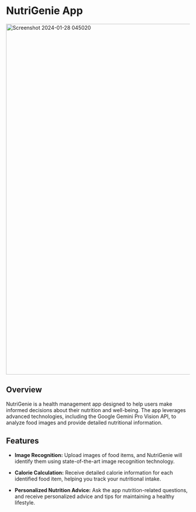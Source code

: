 # NutriGenie App

<img width="960" alt="Screenshot 2024-01-28 045020" src="https://github.com/ansarifaisal12/HealthTrackr/assets/115267921/45de3232-69b7-4e03-b0ee-dc5fa0f97ab3">


## Overview

NutriGenie is a health management app designed to help users make informed decisions about their nutrition and well-being. The app leverages advanced technologies, including the Google Gemini Pro Vision API, to analyze food images and provide detailed nutritional information.

## Features

- **Image Recognition:** Upload images of food items, and NutriGenie will identify them using state-of-the-art image recognition technology.

- **Calorie Calculation:** Receive detailed calorie information for each identified food item, helping you track your nutritional intake.

- **Personalized Nutrition Advice:** Ask the app nutrition-related questions, and receive personalized advice and tips for maintaining a healthy lifestyle.

